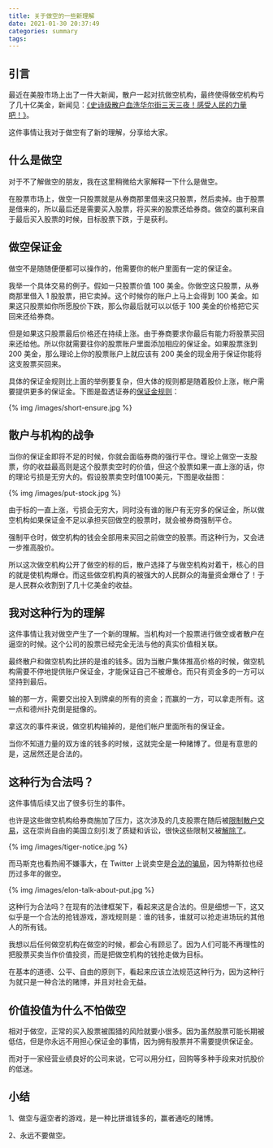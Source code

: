 ```yaml
---
title: 关于做空的一些新理解
date: 2021-01-30 20:37:49
categories: summary
tags:
---
```


## 引言

最近在美股市场上出了一件大新闻，散户一起对抗做空机构，最终使得做空机构亏了几十亿美金，新闻见：[《史诗级散户血洗华尔街三天三夜！感受人民的力量吧！》](https://www.laohu8.com/post/313513574)。

这件事情让我对于做空有了新的理解，分享给大家。

## 什么是做空

对于不了解做空的朋友，我在这里稍微给大家解释一下什么是做空。

在股票市场上，做空一只股票就是从券商那里借来这只股票，然后卖掉。由于股票是借来的，所以最后还是需要买入股票，将买来的股票还给券商。做空的赢利来自于最后买入股票的时候，目标股票下跌，于是获利。

## 做空保证金

做空不是随随便便都可以操作的，他需要你的帐户里面有一定的保证金。

我举一个具体交易的例子。假如一只股票价值 100 美金。你做空这只股票，从券商那里借入 1 股股票，把它卖掉。这个时候你的账户上马上会得到 100 美金。如果这只股票如你所愿股价下跌，那么你最后就可以以低于 100 美金的价格把它买回来还给券商。

但是如果这只股票最后价格还在持续上涨。由于券商要求你最后有能力将股票买回来还给他。所以你就需要往你的股票账户里面添加相应的保证金。如果股票涨到 200 美金，那么理论上你的股票账户上就应该有 200 美金的现金用于保证你能将这支股票买回来。

具体的保证金规则比上面的举例要复杂，但大体的规则都是随着股价上涨，帐户需要提供更多的保证金。下图是盈透证券的[保证金规则](https://www.interactivebrokers.com/cn/index.php?f=2432&p=stk)：

{% img /images/short-ensure.jpg %}

## 散户与机构的战争

当你的保证金即将不足的时候，你就会面临券商的强行平仓。理论上做空一支股票，你的收益最高则是这个股票卖空时的价值，但这个股票如果一直上涨的话，你的理论亏损是无穷大的。假设股票卖空时值100美元，下图是收益图：

{% img /images/put-stock.jpg %}

由于标的一直上涨，亏损会无穷大，同时没有谁的账户有无穷多的保证金，所以做空机构如果保证金不足以承担买回做空的股票时，就会被券商强制平仓。

强制平仓时，做空机构的钱会全部用来买回之前做空的股票。而这种行为，又会进一步推高股价。

所以这次做空机构公开了做空的标的后，散户选择了与做空机构对着干，核心的目的就是使机构爆仓。而这些做空机构真的被强大的人民群众的海量资金爆仓了！于是人民群众收割到了几十亿美金的收益。

## 我对这种行为的理解

这件事情让我对做空产生了一个新的理解。当机构对一个股票进行做空或者散户在逼空的时候。这个公司的股票已经完全无法与他的真实价值相关联。

最终散户和做空机构比拼的是谁的钱多。因为当散户集体推高价格的时候，做空机构需要不停地提供账户保证金，才能保证自己不被爆仓。而只有资金多的一方可以坚持到最后。

输的那一方，需要交出投入到牌桌的所有的资金；而赢的一方，可以拿走所有。这一点和德州扑克倒是挺像的。

拿这次的事件来说，做空机构输掉的，是他们帐户里面所有的保证金。

当你不知道力量的双方谁的钱多的时候，这就完全是一种赌博了。但是有意思的是，这居然还是合法的。

## 这种行为合法吗？

这件事情后续又出了很多衍生的事件。

也许是这些做空机构给券商施加了压力，这次涉及的几支股票在随后被[限制散户交易](http://cn.dailyeconomic.com/finance/2021/01/29/23150.html)，这在崇尚自由的美国立刻引发了质疑和诉讼，很快这些限制又被[解除了](https://www.sohu.com/a/447515639_119759)。

{% img /images/tiger-notice.jpg %}

而马斯克也看热闹不嫌事大，在 Twitter 上说卖空是[合法的骗局](https://new.qq.com/rain/a/20210129A01YXP00)，因为特斯拉也经历过多年的做空。

{% img /images/elon-talk-about-put.jpg %}

这种行为合法吗？在现有的法律框架下，看起来这是合法的。但是细想一下，这又似乎是一个合法的抢钱游戏，游戏规则是：谁的钱多，谁就可以抢走进场玩的其他人的所有钱。

我想以后任何做空机构在做空的时候，都会心有顾忌了。因为人们可能不再理性的把股票买卖当作价值投资，而是把做空机构的钱抢走做为目标。

在基本的道德、公平、自由的原则下，看起来应该立法规范这种行为，因为这种行为就只是一种合法的赌博，并且对社会无益。

## 价值投值为什么不怕做空

相对于做空，正常的买入股票被围猎的风险就要小很多。因为虽然股票可能长期被低估，但是你永远不用担心保证金的事情，因为拥有股票并不需要提供保证金。

而对于一家经营业绩良好的公司来说，它可以用分红，回购等多种手段来对抗股价的低迷。

## 小结

1、做空与逼空者的游戏，是一种比拼谁钱多的，赢者通吃的赌博。

2、永远不要做空。

